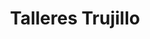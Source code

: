 ---
title: "Talleres Trujillo"
url: /huetor-tajar/talleres-trujillo/
shop: reparación de automóviles
---